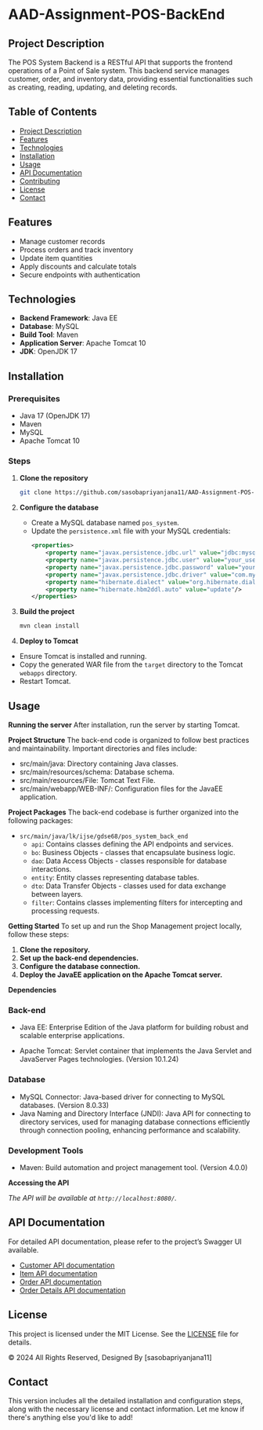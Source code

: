 # AAD-Assignment-POS-BackEnd

## Project Description
The POS System Backend is a RESTful API that supports the frontend operations of a Point of Sale system. This backend service manages customer, order, and inventory data, providing essential functionalities such as creating, reading, updating, and deleting records.

## Table of Contents
- [Project Description](#project-description)
- [Features](#features)
- [Technologies](#technologies)
- [Installation](#installation)
- [Usage](#usage)
- [API Documentation](#api-documentation)
- [Contributing](#contributing)
- [License](#license)
- [Contact](#contact)

## Features
- Manage customer records
- Process orders and track inventory
- Update item quantities
- Apply discounts and calculate totals
- Secure endpoints with authentication

## Technologies
- **Backend Framework**: Java EE
- **Database**: MySQL
- **Build Tool**: Maven
- **Application Server**: Apache Tomcat 10
- **JDK**: OpenJDK 17

## Installation

### Prerequisites
- Java 17 (OpenJDK 17)
- Maven
- MySQL
- Apache Tomcat 10  


### Steps
1. **Clone the repository**
   ```bash
   git clone https://github.com/sasobapriyanjana11/AAD-Assignment-POS-BackEnd.git

2. **Configure the database**
   - Create a MySQL database named `pos_system`.
   - Update the `persistence.xml` file with your MySQL credentials:
     ```xml
     <properties>
         <property name="javax.persistence.jdbc.url" value="jdbc:mysql://localhost:3306/pos_system"/>
         <property name="javax.persistence.jdbc.user" value="your_username"/>
         <property name="javax.persistence.jdbc.password" value="your_password"/>
         <property name="javax.persistence.jdbc.driver" value="com.mysql.cj.jdbc.Driver"/>
         <property name="hibernate.dialect" value="org.hibernate.dialect.MySQL8Dialect"/>
         <property name="hibernate.hbm2ddl.auto" value="update"/>
     </properties>
     ```



3. **Build the project**
   ```bash
   mvn clean install


4. **Deploy to Tomcat**
* Ensure Tomcat is installed and running.
* Copy the generated WAR file from the `target` directory to the Tomcat `webapps` directory.
* Restart Tomcat.


## Usage
**Running the server**
After installation, run the server by starting Tomcat.

**Project Structure**
The back-end code is organized to follow best practices and maintainability. Important directories and files include:

* src/main/java: Directory containing Java classes.
* src/main/resources/schema: Database schema.
* src/main/resources/File: Tomcat Text File.
* src/main/webapp/WEB-INF/: Configuration files for the JavaEE application.

**Project Packages**
The back-end codebase is further organized into the following packages:

* `src/main/java/lk/ijse/gdse68/pos_system_back_end`
  * `api`: Contains classes defining the API endpoints and services.
  * `bo`: Business Objects - classes that encapsulate business logic.
  * `dao`: Data Access Objects - classes responsible for database interactions.
  * `entity`: Entity classes representing database tables.
  * `dto`: Data Transfer Objects - classes used for data exchange between layers.
  * `filter`: Contains classes implementing filters for intercepting and processing requests.


**Getting Started**
To set up and run the Shop Management project locally, follow these steps:

1. **Clone the repository.**
2. **Set up the back-end dependencies.**
3. **Configure the database connection.**
4. **Deploy the JavaEE application on the Apache Tomcat server.**


**Dependencies**
### Back-end

* Java EE: Enterprise Edition of the Java platform for building robust and scalable enterprise applications.

* Apache Tomcat: Servlet container that implements the Java Servlet and JavaServer Pages technologies. (Version 10.1.24)

### Database

* MySQL Connector: Java-based driver for connecting to MySQL databases. (Version 8.0.33)
* Java Naming and Directory Interface (JNDI): Java API for connecting to directory services, used for managing database connections efficiently through connection pooling, enhancing performance and scalability.


### Development Tools

* Maven: Build automation and project management tool. (Version 4.0.0)
 

**Accessing the API**

*The API will be available at `http://localhost:8080/`.*


## API Documentation
For detailed API documentation, please refer to the project’s Swagger UI available.

* [Customer API documentation](#customer-api-link)
* [Item API documentation](#item-api-link)
* [Order API documentation](#order-api-link)
* [Order Details API documentation](#order-details-api-link)



## License

This project is licensed under the MIT License. See the [LICENSE](LICENSE) file for details.

© 2024 All Rights Reserved, Designed By [sasobapriyanjana11]

## Contact

This version includes all the detailed installation and configuration steps, along with the necessary license and contact information. Let me know if there's anything else you'd like to add!

